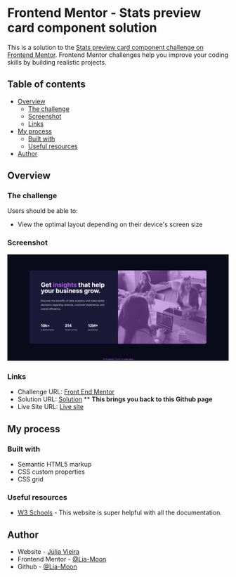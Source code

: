 # Frontend Mentor - Stats preview card component solution

This is a solution to the [Stats preview card component challenge on Frontend Mentor](https://www.frontendmentor.io/challenges/stats-preview-card-component-8JqbgoU62). Frontend Mentor challenges help you improve your coding skills by building realistic projects. 

## Table of contents

- [Overview](#overview)
  - [The challenge](#the-challenge)
  - [Screenshot](#screenshot)
  - [Links](#links)
- [My process](#my-process)
  - [Built with](#built-with)
  - [Useful resources](#useful-resources)
- [Author](#author)

## Overview

### The challenge

Users should be able to:

- View the optimal layout depending on their device's screen size

### Screenshot

![](./images/FireShot-Capture-002.png)

### Links

- Challenge URL: [Front End Mentor](https://www.frontendmentor.io/challenges/stats-preview-card-component-8JqbgoU62)
- Solution URL: [Solution](https://github.com/Lia-Moon/stats-preview-card-component-main) ** **This brings you back to this Github page**
- Live Site URL: [Live site](https://stats-preview-card-component-main-gilt.vercel.app/)

## My process

### Built with

- Semantic HTML5 markup
- CSS custom properties
- CSS grid

### Useful resources

- [W3 Schools](https://www.w3schools.com/css/default.asp) - This website is super helpful with all the documentation.

## Author

- Website - [Júlia Vieira](https://juliavieira.xyz/)
- Frontend Mentor - [@Lia-Moon](https://www.frontendmentor.io/profile/Lia-Moon)
- Github - [@Lia-Moon](https://github.com/Lia-Moon)